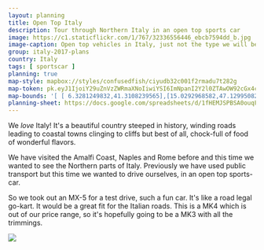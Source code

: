 ```yaml
---
layout: planning
title: Open Top Italy
description: Tour through Northern Italy in an open top sports car
image: https://c1.staticflickr.com/1/767/32336556446_ebcb7594dd_b.jpg
image-caption: Open top vehicles in Italy, just not the type we will be using
group: italy-2017-plans
country: Italy
tags: [ sportscar ]
planning: true
map-style: mapbox://styles/confusedfish/ciyudb32c001f2rmadu7t282g
map-token: pk.eyJ1IjoiY29uZnVzZWRmaXNoIiwiYSI6ImNpanI2Y2l0ZTAwOW92cGx4cTgyOXhjbG4ifQ.MhCrf-rEph1cJq5n8A190Q
map-bounds: '[ [ 6.3281249832,41.3108239565],[15.0292968582,47.1299508251 ]]'
planning-sheet: https://docs.google.com/spreadsheets/d/1fHEMJSPBSA0ouqF1F8Fgmi8OdWCdNHYGP_WWWZ-fWww/edit?usp=sharing
---
```


We *love* Italy! It's a beautiful country steeped in history, winding roads leading to coastal towns clinging to cliffs 
but best of all, chock-full of food of wonderful flavors.


<div class="box alt"><div class="row 50% uniform"><div class="7u">

<p>We have visited the Amalfi Coast, Naples and Rome before and this time we wanted to see the Northern parts of Italy.
Previously we have used public transport but this time we wanted to drive ourselves, in an open top sports-car.</p>

<p>So we took out an MX-5 for a test drive, such a fun car. It's like a road legal go-kart. It would be a great fit for the Italian roads. This is a MK4 which is out of our price range, so it's hopefully going to be a MK3 with all the trimmings.</p>

</div><div class="5u"><span class="image fit">
<img src="https://c1.staticflickr.com/1/662/32256445951_e195ffc8f2.jpg" />
</span>
</div>
</div>
</div>

